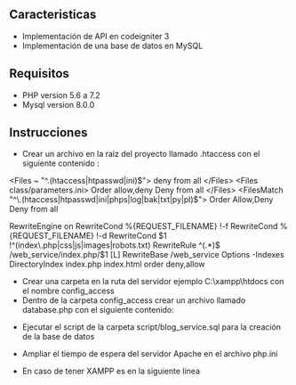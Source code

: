 ## Caracteristicas

- Implementación de API en codeigniter 3
- Implementación de una base de datos en MySQL

## Requisitos

- PHP version 5.6 a 7.2
- Mysql version 8.0.0

## Instrucciones

- Crear un archivo en la raiz del proyecto llamado .htaccess con el siguiente contenido :

<Files ~ "^\.(htaccess|htpasswd|ini)$">
deny from all
</Files>
<Files class/parameters.ini>
Order allow,deny
Deny from all
</Files>
<FilesMatch "^\.(htaccess|htpasswd|ini|phps|log|bak|txt|py|pl)$">
 Order Allow,Deny
 Deny from all
</FilesMatch>

RewriteEngine on
RewriteCond %{REQUEST_FILENAME} !-f
RewriteCond %{REQUEST_FILENAME} !-d
RewriteCond $1 !^(index\.php|css|js|images|robots.txt)
RewriteRule ^(.*)$ /web_service/index.php/$1 [L]
RewriteBase /web_service
Options -Indexes
DirectoryIndex index.php index.html
order deny,allow

- Crear una carpeta en la ruta del servidor ejemplo C:\xampp\htdocs con el nombre config_access
- Dentro de la carpeta config_access crear un archivo llamado database.php con el siguiente contenido:

<!--

<?php
// DEFAULT
defined('SERVER_HOST') OR define('SERVER_HOST', "127.0.0.1");
defined('SERVER_USER') OR define('SERVER_USER', "root");
defined('SERVER_PASS') OR define('SERVER_PASS', "");
defined('SERVER_DB') OR define('SERVER_DB', "");

// BLOG
defined('BLOG_SERVICE_DB') OR define('BLOG_SERVICE_DB', 'blog_service');
defined('BLOG_SERVICE_USER') OR define('BLOG_SERVICE_USER', 'root');
defined('BLOG_SERVICE_PASS') OR define('BLOG_SERVICE_PASS', '');
?>

-->

- Ejecutar el script de la carpeta script/blog_service.sql para la creación de la base de datos

- Ampliar el tiempo de espera del servidor Apache en el archivo php.ini
- En caso de tener XAMPP es en la siguiente linea
<!--
max_execution_time=1000
-->

